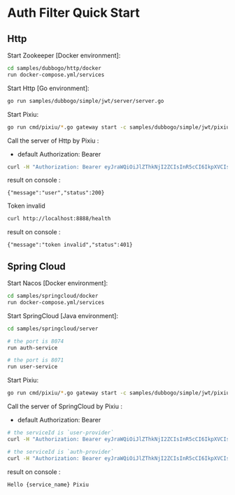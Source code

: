 # Auth Filter Quick Start

## Http

Start Zookeeper [Docker environment]:

```bash
cd samples/dubbogo/http/docker
run docker-compose.yml/services
```

Start Http [Go environment]:

```bash
go run samples/dubbogo/simple/jwt/server/server.go
```

Start Pixiu:

```bash
go run cmd/pixiu/*.go gateway start -c samples/dubbogo/simple/jwt/pixiu/conf.yaml
```

Call the server of Http by Pixiu :

- default Authorization: Bearer <token>

```bash
curl -H "Authorization: Bearer eyJraWQiOiJlZThkNjI2ZCIsInR5cCI6IkpXVCIsImFsZyI6IlJTMjU2In0.eyJzdWIiOiJXZWlkb25nIiwiYXVkIjoiVGFzaHVhbiIsImlzcyI6Imp3a3Mtc2VydmljZS5hcHBzcG90LmNvbSIsImlhdCI6MTYzMTM2OTk1NSwianRpIjoiNDY2M2E5MTAtZWU2MC00NzcwLTgxNjktY2I3NDdiMDljZjU0In0.LwD65d5h6U_2Xco81EClMa_1WIW4xXZl8o4b7WzY_7OgPD2tNlByxvGDzP7bKYA9Gj--1mi4Q4li4CAnKJkaHRYB17baC0H5P9lKMPuA6AnChTzLafY6yf-YadA7DmakCtIl7FNcFQQL2DXmh6gS9J6TluFoCIXj83MqETbDWpL28o3XAD_05UP8VLQzH2XzyqWKi97mOuvz-GsDp9mhBYQUgN3csNXt2v2l-bUPWe19SftNej0cxddyGu06tXUtaS6K0oe0TTbaqc3hmfEiu5G0J8U6ztTUMwXkBvaknE640NPgMQJqBaey0E4u0txYgyvMvvxfwtcOrDRYqYPBnA" http://localhost:8888/user/pixiu
```

result on console  :

```log
{"message":"user","status":200}
```

Token invalid

```bash
curl http://localhost:8888/health
```

result on console  :

```log
{"message":"token invalid","status":401}
```



## Spring Cloud

Start Nacos [Docker environment]:

```bash
cd samples/springcloud/docker
run docker-compose.yml/services
```

Start SpringCloud [Java environment]:

```bash
cd samples/springcloud/server

# the port is 8074
run auth-service

# the port is 8071
run user-service
```

Start Pixiu:

```bash
go run cmd/pixiu/*.go gateway start -c samples/dubbogo/simple/jwt/pixiu/springcloud-conf.yaml
```

Call the server of SpringCloud by Pixiu :

- default Authorization: Bearer <token>

```bash
# the serviceId is `user-provider`
curl -H "Authorization: Bearer eyJraWQiOiJlZThkNjI2ZCIsInR5cCI6IkpXVCIsImFsZyI6IlJTMjU2In0.eyJzdWIiOiJXZWlkb25nIiwiYXVkIjoiVGFzaHVhbiIsImlzcyI6Imp3a3Mtc2VydmljZS5hcHBzcG90LmNvbSIsImlhdCI6MTYzMTM2OTk1NSwianRpIjoiNDY2M2E5MTAtZWU2MC00NzcwLTgxNjktY2I3NDdiMDljZjU0In0.LwD65d5h6U_2Xco81EClMa_1WIW4xXZl8o4b7WzY_7OgPD2tNlByxvGDzP7bKYA9Gj--1mi4Q4li4CAnKJkaHRYB17baC0H5P9lKMPuA6AnChTzLafY6yf-YadA7DmakCtIl7FNcFQQL2DXmh6gS9J6TluFoCIXj83MqETbDWpL28o3XAD_05UP8VLQzH2XzyqWKi97mOuvz-GsDp9mhBYQUgN3csNXt2v2l-bUPWe19SftNej0cxddyGu06tXUtaS6K0oe0TTbaqc3hmfEiu5G0J8U6ztTUMwXkBvaknE640NPgMQJqBaey0E4u0txYgyvMvvxfwtcOrDRYqYPBnA" http://localhost:8888/user-service/echo/Pixiu

# the serviceId is `auth-provider`
curl -H "Authorization: Bearer eyJraWQiOiJlZThkNjI2ZCIsInR5cCI6IkpXVCIsImFsZyI6IlJTMjU2In0.eyJzdWIiOiJXZWlkb25nIiwiYXVkIjoiVGFzaHVhbiIsImlzcyI6Imp3a3Mtc2VydmljZS5hcHBzcG90LmNvbSIsImlhdCI6MTYzMTM2OTk1NSwianRpIjoiNDY2M2E5MTAtZWU2MC00NzcwLTgxNjktY2I3NDdiMDljZjU0In0.LwD65d5h6U_2Xco81EClMa_1WIW4xXZl8o4b7WzY_7OgPD2tNlByxvGDzP7bKYA9Gj--1mi4Q4li4CAnKJkaHRYB17baC0H5P9lKMPuA6AnChTzLafY6yf-YadA7DmakCtIl7FNcFQQL2DXmh6gS9J6TluFoCIXj83MqETbDWpL28o3XAD_05UP8VLQzH2XzyqWKi97mOuvz-GsDp9mhBYQUgN3csNXt2v2l-bUPWe19SftNej0cxddyGu06tXUtaS6K0oe0TTbaqc3hmfEiu5G0J8U6ztTUMwXkBvaknE640NPgMQJqBaey0E4u0txYgyvMvvxfwtcOrDRYqYPBnA" http://localhost:8888/auth-service/echo/Pixiu
```

result on console  :

```log
Hello {service_name} Pixiu
```